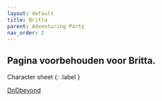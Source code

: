```yaml
---
layout: default
title: Britta
parent: Adventuring Party
nav_order: 2
---
```


## Pagina voorbehouden voor Britta.
Character sheet
{: .label }

[DnDbeyond](https://www.dndbeyond.com/characters/31966931)
